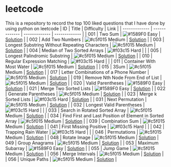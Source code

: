 # leetcode

This is a repository to record the top 100 liked questions that I have done by using python on leetcode
| ID | Title | Difficulty | Link |
| ------------- | ------------- | ------------- | ------------- |
| 001 | Two Sum | ![#1589F0](https://placehold.it/15/1589F0/000000?text=+) Easy | [Solution](https://github.com/xingjianxiao/leetcode/blob/master/1.two-sum.py) |
| 002 | Add Two Numbers | ![#c5f015](https://placehold.it/15/c5f015/000000?text=+) Medium | [Solution](https://github.com/xingjianxiao/leetcode/blob/master/2.add-two-numbers.py) |
| 003 | Longest Substring Without Repeating Characters | ![#c5f015](https://placehold.it/15/c5f015/000000?text=+) Medium | [Solution](https://github.com/xingjianxiao/leetcode/blob/master/3.longest-substring-without-repeating-characters.py) |
| 004 | Median of Two Sorted Arrays | ![#f03c15](https://placehold.it/15/f03c15/000000?text=+) Hard | |
| 005 | Longest Palindromic Substring | ![#c5f015](https://placehold.it/15/c5f015/000000?text=+) Medium | [Solution](https://github.com/xingjianxiao/leetcode/blob/master/5.longest-palindromic-substring.py) |
| 010 | Regular Expression Matching | ![#f03c15](https://placehold.it/15/f03c15/000000?text=+) Hard | |
| 011 | Container With Most Water | ![#c5f015](https://placehold.it/15/c5f015/000000?text=+) Medium | [Solution](https://github.com/xingjianxiao/leetcode/blob/master/11.container-with-most-water.py) |
| 015 | 3Sum | ![#c5f015](https://placehold.it/15/c5f015/000000?text=+) Medium | [Solution](https://github.com/xingjianxiao/leetcode/blob/master/15.3-sum.py) |
| 017 | Letter Combinations of a Phone Number | ![#c5f015](https://placehold.it/15/c5f015/000000?text=+) Medium | [Solution](https://github.com/xingjianxiao/leetcode/blob/master/17.letter-combinations-of-a-phone-number.py) |
| 019 | Remove Nth Node From End of List | ![#c5f015](https://placehold.it/15/c5f015/000000?text=+) Medium | [Solution](https://github.com/xingjianxiao/leetcode/blob/master/19.remove-nth-node-from-end-of-list.py) |
| 020 | Valid Parentheses | ![#1589F0](https://placehold.it/15/1589F0/000000?text=+) Easy | [Solution](https://github.com/xingjianxiao/leetcode/blob/master/20.valid-parentheses.py) |
| 021 | Merge Two Sorted Lists | ![#1589F0](https://placehold.it/15/1589F0/000000?text=+) Easy | [Solution](https://github.com/xingjianxiao/leetcode/blob/master/21.merge-two-sorted-lists.py) |
| 022 | Generate Parentheses | ![#c5f015](https://placehold.it/15/c5f015/000000?text=+) Medium | [Solution](https://github.com/xingjianxiao/leetcode/blob/master/22.generate-parentheses.py) |
| 023 | Merge k Sorted Lists | ![#f03c15](https://placehold.it/15/f03c15/000000?text=+) Hard | [Solution](https://github.com/xingjianxiao/leetcode/blob/master/23.merge-k-sorted-lists.py) |
| 031 | Next Permutation | ![#c5f015](https://placehold.it/15/c5f015/000000?text=+) Medium | [Solution](https://github.com/xingjianxiao/leetcode/blob/master/2.add-two-numbers.py) |
| 032 | Longest Valid Parentheses | ![#f03c15](https://placehold.it/15/f03c15/000000?text=+) Hard | |
| 033 | Search in Rotated Sorted Array | ![#c5f015](https://placehold.it/15/c5f015/000000?text=+) Medium | [Solution](https://github.com/xingjianxiao/leetcode/blob/master/33.search-in-rotated-sorted-array.py) |
| 034 | Find First and Last Position of Element in Sorted Array | ![#c5f015](https://placehold.it/15/c5f015/000000?text=+) Medium | [Solution](https://github.com/xingjianxiao/leetcode/blob/master/34.find-first-and-last-position-of-element-in-sorted-array.py) |
| 039 | Combination Sum | ![#c5f015](https://placehold.it/15/c5f015/000000?text=+) Medium | [Solution](https://github.com/xingjianxiao/leetcode/blob/master/39.combination-sum.py) |
| 041 | First Missing Positive | ![#f03c15](https://placehold.it/15/f03c15/000000?text=+) Hard | |
| 042 | Trapping Rain Water | ![#f03c15](https://placehold.it/15/f03c15/000000?text=+) Hard | |
| 046 | Permutations | ![#c5f015](https://placehold.it/15/c5f015/000000?text=+) Medium | [Solution](https://github.com/xingjianxiao/leetcode/blob/master/46.permutations.py) |
| 048 | Rotate Image | ![#c5f015](https://placehold.it/15/c5f015/000000?text=+) Medium | [Solution](https://github.com/xingjianxiao/leetcode/blob/master/48.rotate-image.py)
| 049 | Group Anagrams | ![#c5f015](https://placehold.it/15/c5f015/000000?text=+) Medium | [Solution](https://github.com/xingjianxiao/leetcode/blob/master/49.group-anagrams.py) |
| 053 | Maximum Subarray | ![#1589F0](https://placehold.it/15/1589F0/000000?text=+) Easy | [Solution](https://github.com/xingjianxiao/leetcode/blob/master/53.maximum-subarray.py) |
| 055 | Jump Game | ![#c5f015](https://placehold.it/15/c5f015/000000?text=+) Medium | [Solution](https://github.com/xingjianxiao/leetcode/blob/master/55.jump-game.py) |
| 056 | Merge Intervals | ![#c5f015](https://placehold.it/15/c5f015/000000?text=+) Medium | [Solution](https://github.com/xingjianxiao/leetcode/blob/master/56.merge-intervals.py) |
| 056 | Unique Paths | ![#c5f015](https://placehold.it/15/c5f015/000000?text=+) Medium | [Solution](https://github.com/xingjianxiao/leetcode/blob/master/62.unique-paths.py) |
